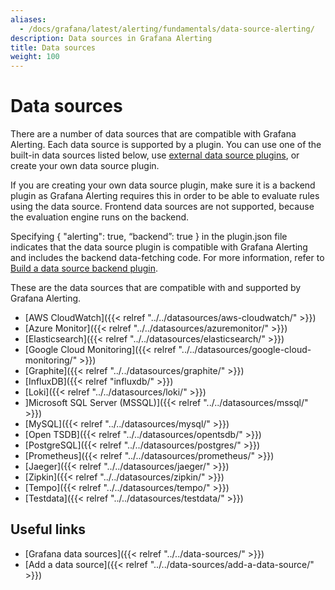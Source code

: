 ```yaml
---
aliases:
  - /docs/grafana/latest/alerting/fundamentals/data-source-alerting/
description: Data sources in Grafana Alerting
title: Data sources
weight: 100
---
```


# Data sources

There are a number of data sources that are compatible with Grafana Alerting. Each data source is supported by a plugin. You can use one of the built-in data sources listed below, use [external data source plugins](https://grafana.com/grafana/plugins/?type=datasource), or create your own data source plugin.

If you are creating your own data source plugin, make sure it is a backend plugin as Grafana Alerting requires this in order to be able to evaluate rules using the data source. Frontend data sources are not supported, because the evaluation engine runs on the backend.

Specifying { "alerting": true, “backend”: true } in the plugin.json file indicates that the data source plugin is compatible with Grafana Alerting and includes the backend data-fetching code. For more information, refer to [Build a data source backend plugin](https://grafana.com/tutorials/build-a-data-source-backend-plugin/).

These are the data sources that are compatible with and supported by Grafana Alerting.

- [AWS CloudWatch]({{< relref "../../datasources/aws-cloudwatch/" >}})
- [Azure Monitor]({{< relref "../../datasources/azuremonitor/" >}})
- [Elasticsearch]({{< relref "../../datasources/elasticsearch/" >}})
- [Google Cloud Monitoring]({{< relref "../../datasources/google-cloud-monitoring/" >}})
- [Graphite]({{< relref "../../datasources/graphite/" >}})
- [InfluxDB]({{< relref "influxdb/" >}})
- [Loki]({{< relref "../../datasources/loki/" >}})
- ]Microsoft SQL Server (MSSQL)]({{< relref "../../datasources/mssql/" >}})
- [MySQL]({{< relref "../../datasources/mysql/" >}})
- [Open TSDB]({{< relref "../../datasources/opentsdb/" >}})
- [PostgreSQL]({{< relref "../../datasources/postgres/" >}})
- [Prometheus]({{< relref "../../datasources/prometheus/" >}})
- [Jaeger]({{< relref "../../datasources/jaeger/" >}})
- [Zipkin]({{< relref "../../datasources/zipkin/" >}})
- [Tempo]({{< relref "../../datasources/tempo/" >}})
- [Testdata]({{< relref "../../datasources/testdata/" >}})

## Useful links

- [Grafana data sources]({{< relref "../../data-sources/" >}})
- [Add a data source]({{< relref "../../data-sources/add-a-data-source/" >}})
